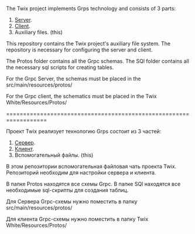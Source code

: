 The Twix project implements Grps technology and consists of 3 parts:

1. [Server](https://github.com/Bill44-NotAlone/TwixBlack).
2. [Client](https://github.com/Bill44-NotAlone/TwixWhite).
3. Auxiliary files. (this)

This repository contains the Twix project's auxiliary file system. The repository is necessary for configuring the server and client.

The Protos folder contains all the Grpc schemas.
The SQl folder contains all the necessary sql scripts for creating tables.

For the Grpc Server, the schemas must be placed in the src/main/resources/protos/

For the Grpc client, the schematics must be placed in the Twix White/Resources/Protos/

==================================================================

Проект Twix реализует технологию Grps состоит из 3 частей:

1. [Сервер](https://github.com/Bill44-NotAlone/TwixBlack). 
2. [Клиент](https://github.com/Bill44-NotAlone/TwixWhite).
3. Вспомогательный файлы. (this)

В этом репозитории вспомогательная файловая чать проекта Twix. Репозиторий необходим для настройки сервера и клиента. 

В папке Protos находятся все схемы Grpc. 
В папке SQl находятся все необходимые sql-скрипты для создания таблиц.

Для Сервера Grpc-схемы нужно поместить в папку src/main/resources/protos/

Для клиента Grpc-схемы нужно поместить в папку Twix White/Resources/Protos/
